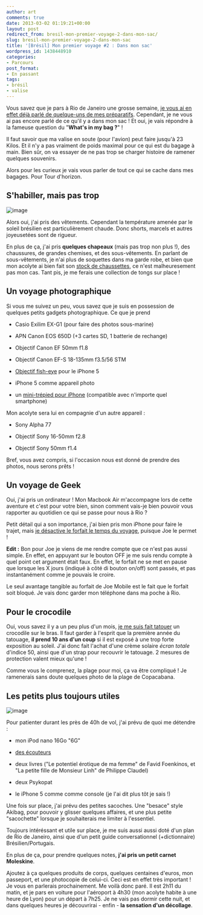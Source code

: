 ```yaml
---
author: art
comments: true
date: 2013-03-02 01:19:21+00:00
layout: post
redirect_from: bresil-mon-premier-voyage-2-dans-mon-sac/
slug: bresil-mon-premier-voyage-2-dans-mon-sac
title: '[Brésil] Mon premier voyage #2 : Dans mon sac'
wordpress_id: 1438448910
categories:
- Parcours
post_format:
- En passant
tags:
- brésil
- valise
---
```


Vous savez que je pars à Rio de Janeiro une grosse semaine, [je vous ai en effet déjà parlé de quelque-uns de mes préparatifs](https://irz.fr/bresil-premier-voyage-preparatif). Cependant, je ne vous ai pas encore parlé de ce qu'il y a dans mon sac ! Et oui, je vais répondre à la fameuse question du "**What's in my bag ?**" ! <!-- more -->

Il faut savoir que ma valise en soute (pour l'avion) peut faire jusqu'à 23 Kilos. Et il n'y a pas vraiment de poids maximal pour ce qui est du bagage à main. Bien sûr, on va essayer de ne pas trop se charger histoire de ramener quelques souvenirs.

Alors pour les curieux je vais vous parler de tout ce qui se cache dans mes bagages. Pour Tour d'horizon.



## S'habiller, mais pas trop



<img alt="image" data-src="https://static.irz.fr/2013/03/IMG_0249.jpg" src="https://static.irz.fr/thumb.php?size=<100&crop=0&src=https://static.irz.fr/2013/03/IMG_0249.jpg" />

Alors oui, j'ai pris des vêtements. Cependant la température amenée par le soleil brésilien est particulièrement chaude. Donc shorts, marcels et autres joyeusetées sont de rigueur.

En plus de ça, j'ai pris **quelques chapeaux** (mais pas trop non plus !), des chaussures, de grandes chemises, et des sous-vêtements. En parlant de sous-vêtements, je n'ai plus de soquettes dans ma garde robe, et bien que mon acolyte ai bien fait son [stock de chaussettes](http://archiduchesse.com), ce n'est malheuresement pas mon cas. Tant pis, je me ferais une collection de tongs sur place !



## Un voyage photographique



Si vous me suivez un peu, vous savez que je suis en possession de quelques petits gadgets photographique. Ce que je prend




    
  * Casio Exilim EX-G1 (pour faire des photos sous-marine)

    
  * APN Canon EOS 650D (+3 cartes SD, 1 batterie de rechange)

    
  * Objectif Canon EF 50mm f1.8

    
  * Objectif Canon EF-S 18-135mm f3.5/56 STM

    
  * [Objectif fish-eye](https://irz.fr/test-objectif-fish-eyes) pour le iPhone 5

    
  * iPhone 5 comme appareil photo

    
  * un [mini-trépied pour iPhone](http://www.clubcase.fr/photo-video/229-tripod-stand-photo-video-pour-iphone-5-iphone-4-4s-3g-3700785401777.html?s=29633001) (compatible avec n'importe quel smartphone)



Mon acolyte sera lui en compagnie d'un autre appareil :


    
  * Sony Alpha 77

    
  * Objectif Sony 16-50mm f2.8

    
  * Objectif Sony 50mm f1.4



Bref, vous avez compris, si l'occasion nous est donné de prendre des photos, nous serons prêts !



## Un voyage de Geek



Oui, j'ai pris un ordinateur ! Mon Macbook Air m'accompagne lors de cette aventure et c'est pour votre bien, sinon comment vais-je bien pouvoir vous rapporter au quotidien ce qui se passe pour nous à Rio ?

Petit détail qui a son importance, j'ai bien pris mon iPhone pour faire le trajet, mais [je désactive le forfait le temps du voyage](http://irz.fr/), puisque Joe le permet !

**Edit :** Bon pour Joe je viens de me rendre compte que ce n'est pas aussi simple. En effet, en appuyant sur le bouton OFF je me suis rendu compte à quel point cet argument était faux. En effet, le forfait ne se met en pause que lorsque les X jours (indiqué à côté di bouton on/off) sont passés, et pas instantanément comme je pouvais le croire.

Le seul avantage tangible au forfait de Joe Mobile est le fait que le forfait soit bloqué. Je vais donc garder mon téléphone dans ma poche à Rio.



## Pour le crocodile



Oui, vous savez il y a un peu plus d'un mois, [je me suis fait tatouer](http://irz.fr/mon-premier-tatouage) un crocodile sur le bras. Il faut garder à l'esprit que la première année du tatouage, **il prend 10 ans d'un coup** si il est exposé à une trop forte exposition au soleil. J'ai donc fait l'achat d'une crème solaire _écran totale_ d'indice 50, ainsi que d'un strap pour recouvrir le tatouage. 2 mesures de protection valent mieux qu'une !

Comme vous le comprenez, la plage pour moi, ça va être compliqué ! Je ramenerais sans doute quelques photo de la plage de Copacabana.



## Les petits plus toujours utiles



<img alt="image" data-src="https://static.irz.fr/2013/03/IMG_0237.jpg" src="https://static.irz.fr/thumb.php?size=<100&crop=0&src=https://static.irz.fr/2013/03/IMG_0237.jpg" />

Pour patienter durant les près de 40h de vol, j'ai prévu de quoi me détendre :




    
  * mon iPod nano 16Go "6G"

    
  * [des écouteurs](http://irz.fr/ecouter-musique)

    
  * deux livres ("Le potentiel érotique de ma femme" de Favid Foenkinos, et "La petite fille de Monsieur Linh" de Philippe Claudel)

    
  * deux Psykopat

    
  * le iPhone 5 comme comme console (je l'ai dit plus tôt je sais !)



Une fois sur place, j'ai prévu des petites sacoches. Une "besace" style Akibag, pour pouvoir y glisser quelques affaires, et une plus petite "sacochette" lorsque je souhaiterais me limiter à l'essentiel.

Toujours intéréssant et utile sur place, je me suis aussi aussi doté d'un plan de Rio de Janeiro, ainsi que d'un petit guide conversationnel (+dictionnaire) Brésilien/Portugais.

En plus de ça, pour prendre quelques notes, **j'ai pris un petit carnet Moleskine**.

Ajoutez à ça quelques produits de corps, quelques centaines d'euros, mon passeport, et une photocopie de celui-ci. Ceci est en effet très important ! Je vous en parlerais prochainement. Me voilà donc paré. Il est 2h11 du matin, et je pars en voiture pour l'aéroport à 4h30 (mon acolyte habite à une heure de Lyon) pour un départ à 7h25. Je ne vais pas dormir cette nuit, et dans quelques heures je découvrirai - enfin - **la sensation d'un décollage**.


